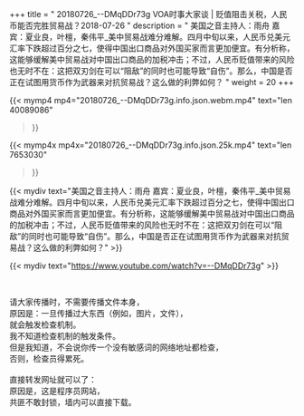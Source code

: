 +++
title = " 20180726_--DMqDDr73g VOA时事大家谈 | 贬值阻击关税，人民币能否完胜贸易战？2018-07-26 "
description = " 美国之音主持人：雨舟 嘉宾：夏业良，叶檀，秦伟平_美中贸易战难分难解。四月中旬以来，人民币兑美元汇率下跌超过百分之七，使得中国出口商品对外国买家而言更加便宜。有分析称，这能够缓解美中贸易战对中国出口商品的加税冲击；不过，人民币贬值带来的风险也无时不在：这把双刃剑在可以“阻敌”的同时也可能导致“自伤”。那么，中国是否正在试图用货币作为武器来对抗贸易战？这么做的利弊如何？ "
weight = 20
+++

{{< mymp4 mp4="20180726_--DMqDDr73g.info.json.webm.mp4" 
text="len 40089086"
>}}

{{< mymp4x  mp4x="20180726_--DMqDDr73g.info.json.25k.mp4"
text="len 7653030"
>}}


{{< mydiv text="美国之音主持人：雨舟 嘉宾：夏业良，叶檀，秦伟平_美中贸易战难分难解。四月中旬以来，人民币兑美元汇率下跌超过百分之七，使得中国出口商品对外国买家而言更加便宜。有分析称，这能够缓解美中贸易战对中国出口商品的加税冲击；不过，人民币贬值带来的风险也无时不在：这把双刃剑在可以“阻敌”的同时也可能导致“自伤”。那么，中国是否正在试图用货币作为武器来对抗贸易战？这么做的利弊如何？" >}}
<br>

{{< mydiv text="https://www.youtube.com/watch?v=--DMqDDr73g" >}}


<br>

请大家传播时，不需要传播文件本身，<br>
原因是：一旦传播过大东西（例如，图片，文件），<br>
就会触发检查机制。<br>
我不知道检查机制的触发条件。<br>
但是我知道，不会说你传一个没有敏感词的网络地址都检查，<br>
否则，检查员得累死。<br><br>
直接转发网址就可以了：<br>
原因是，这是程序员网站，<br>
共匪不敢封锁，墙内可以直接下载。


